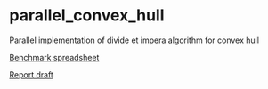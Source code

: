# parallel_convex_hull
Parallel implementation of divide et impera algorithm for convex hull

[Benchmark spreadsheet](https://docs.google.com/spreadsheets/d/1AfCg2CoH7EQCHtPAphq1yIljPKH1MVXR2ypcxep76lI/edit?usp=sharing)

[Report draft](https://docs.google.com/document/d/1_C327FkdcKhVmEzGGBUFM-ujHrSveJl-PZCTR-ok-8A/edit#)
